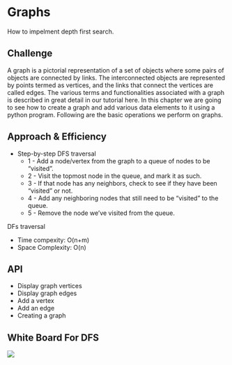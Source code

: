 # Graphs

How to impelment depth first search.

## Challenge

A graph is a pictorial representation of a set of objects where some pairs of objects are connected by links. The interconnected objects are represented by points termed as vertices, and the links that connect the vertices are called edges. The various terms and functionalities associated with a graph is described in great detail in our tutorial here. In this chapter we are going to see how to create a graph and add various data elements to it using a python program. Following are the basic operations we perform on graphs.


## Approach & Efficiency

- Step-by-step DFS traversal
    - 1 - Add a node/vertex from the graph to a queue of nodes to be “visited”.
    - 2 - Visit the topmost node in the queue, and mark it as such.
    - 3 - If that node has any neighbors, check to see if they have been “visited” or not.
    - 4 - Add any neighboring nodes that still need to be “visited” to the queue.
    - 5 - Remove the node we’ve visited from the queue.

DFs traversal

- Time compexity: O(n+m)
- Space Complexity: O(n)

## API

- Display graph vertices
- Display graph edges
- Add a vertex
- Add an edge
- Creating a graph

## White Board For DFS

![](https://raw.githubusercontent.com/marvincolgin/data-structures-and-algorithms/master/whiteboards/binary_tree-breadth_first.jpg)